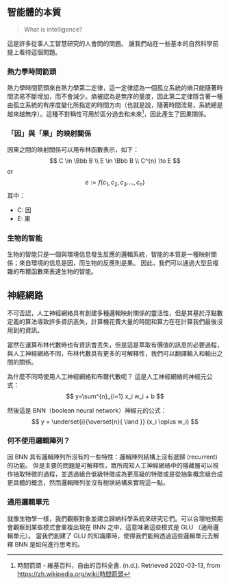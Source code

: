 ## 智能體的本質

> What is intelligence?

這是許多從事人工智慧研究的人會問的問題。 讓我們站在一些基本的自然科學前提上看待這個問題。

### 熱力學時間箭頭

熱力學時間箭頭來自熱力學第二定律，這一定律認為一個孤立系統的熵只能隨著時間流易不斷增加，而不會減少。熵被認為是無序的量度，因此第二定律隱含著一種由孤立系統的有序度變化所指定的時間方向（也就是說，隨著時間流易，系統總是越來越無序）。這種不對稱性可用於區分過去和未來[^thermodynamic-arrow-of-time_zh]，因此產生了因果關係。

### 「因」與「果」的映射關係

因果之間的映射關係可以用布林函數表示，如下：
$$
C \in \Bbb B \\
E \in \Bbb B \\
C^{n} \to E
$$
or
$$
e:=f(c_1, c_2, c_3...., c_n)
$$
其中：
- C: 因
- E: 果

### 生物的智能

生物的智能只是一個與環境信息發生反應的邏輯系統，智能的本質是一種映射關係；來自環境的信息是因，而生物的反應則是果。 因此，我們可以通過大型且複雜的布爾函數來表達生物的智能。

## 神經網路

不可否認，人工神經網絡具有創建多種邏輯映射關係的靈活性，但是其基於浮點數定義的算法導致許多資訊丟失，計算機花費大量的時間和算力在在計算我們最後沒用到的資訊。

當然在運算布林代數時也有資訊會丟失，但是這是萃取有價值的訊息的必要過程，與人工神經網絡不同，布林代數具有更多的可解釋性，我們可以翻譯輸入和輸出之間的關係。

為什麼不同時使用人工神經網絡和布爾代數呢？ 這是人工神經網絡的神經元公式：
$$
y=\sum^{n}_{i=1} x_i w_i + b
$$

然後這是 BNN（boolean neural network）神經元的公式：
$$
y =   \underset{i}{\overset{n}{ \land }} (x_i \oplus w_i)
$$

### 何不使用邏輯陣列？

因 BNN 具有邏輯陣列所沒有的一些特性：邏輯陣列結構上沒有遞歸 (recurrent) 的功能。 但是主要的問題是可解釋性，眾所周知人工神經網絡中的隱藏層可以視作抽取特徵的過程，並透過組合低級特徵成為更高級的特徵或是從抽象概念組合成更具體的概念，然而邏輯陣列並沒有樹狀結構來實現這一點。

### 通用邏輯單元

就像生物學一樣，我們觀察對象並建立歸納科學系統來研究它們。可以合理地預期會觀察到某些模式會重複出現在 BNN 之中，這意味著這些模式是 GLU （通用邏輯單元）。 當我們創建了 GLU 的知識庫時，使得我們能夠透過這些邏輯單元去解釋 BNN 是如何進行思考的。

[^thermodynamic-arrow-of-time_zh]: 時間箭頭 - 維基百科，自由的百科全書. (n.d.). Retrieved 2020-03-13, from https://zh.wikipedia.org/wiki/時間箭頭
